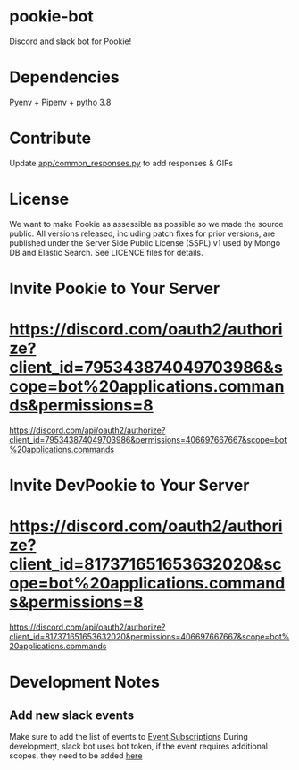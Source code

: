 # pookie-bot
Discord and slack bot for Pookie!

# Dependencies
Pyenv  + Pipenv  + pytho 3.8

# Contribute
Update [app/common_responses.py](app/common_responses.py) to add responses & GIFs

# License

We want to make Pookie as assessible as possible so we made the source public.
All versions released, including patch fixes for prior versions, are published
under the Server Side Public License (SSPL) v1 used by Mongo DB and Elastic Search. See LICENCE files for details.

# Invite Pookie to Your Server
# https://discord.com/oauth2/authorize?client_id=795343874049703986&scope=bot%20applications.commands&permissions=8
https://discord.com/api/oauth2/authorize?client_id=795343874049703986&permissions=406697667667&scope=bot%20applications.commands
# Invite DevPookie to Your Server
# https://discord.com/oauth2/authorize?client_id=817371651653632020&scope=bot%20applications.commands&permissions=8
https://discord.com/api/oauth2/authorize?client_id=817371651653632020&permissions=406697667667&scope=bot%20applications.commands

# Development Notes
## Add new slack events
Make sure to add the list of events to [Event Subscriptions](https://api.slack.com/apps/A01HWT3TYCA/event-subscriptions)
During development, slack bot uses bot token, if the event requires additional scopes, they need to be added [here](https://api.slack.com/apps/A01T0HFLTUH/oauth)
